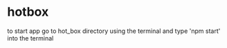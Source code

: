 # hotbox
to start app go to hot_box directory using the terminal and type 'npm start' into the terminal
